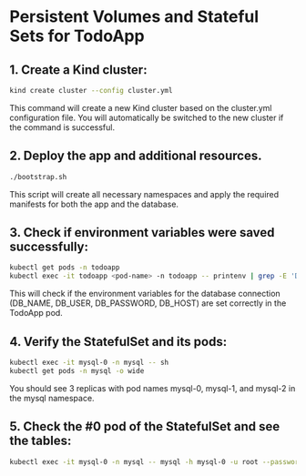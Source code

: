 # Persistent Volumes and Stateful Sets for TodoApp
## 1. Create a Kind cluster:
```bash
kind create cluster --config cluster.yml
```
This command will create a new Kind cluster based on the cluster.yml configuration file. You will automatically be switched to the new cluster if the command is successful.

## 2. Deploy the app and additional resources.
```bash
./bootstrap.sh
```
This script will create all necessary namespaces and apply the required manifests for both the app and the database.

## 3. Check if environment variables were saved successfully:
```bash
kubectl get pods -n todoapp
kubectl exec -it todoapp <pod-name> -n todoapp -- printenv | grep -E 'DB_NAME|DB_USER|DB_PASSWORD|DB_HOST'
```
This will check if the environment variables for the database connection (DB_NAME, DB_USER, DB_PASSWORD, DB_HOST) are set correctly in the TodoApp pod.

## 4. Verify the StatefulSet and its pods:
```bash
kubectl exec -it mysql-0 -n mysql -- sh
kubectl get pods -n mysql -o wide
```
You should see 3 replicas with pod names mysql-0, mysql-1, and mysql-2 in the mysql namespace.

## 5. Check the #0 pod of the StatefulSet and see the tables:
```bash
kubectl exec -it mysql-0 -n mysql -- mysql -h mysql-0 -u root --password=myrootpw -e "SHOW DATABASES;"
```